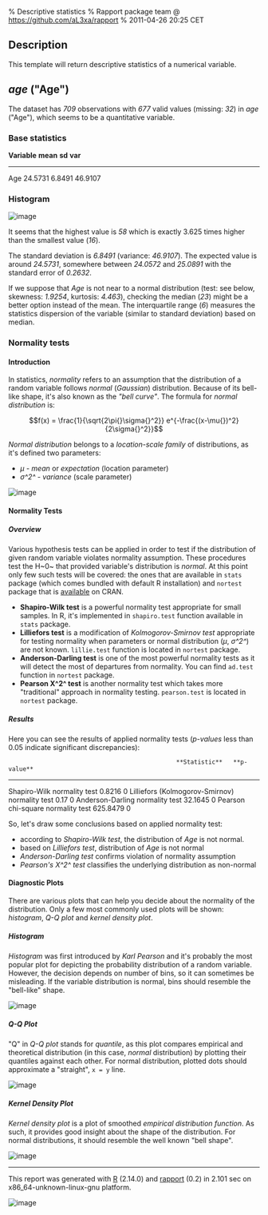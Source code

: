 % Descriptive statistics
% Rapport package team @ https://github.com/aL3xa/rapport
% 2011-04-26 20:25 CET

Description
-----------

This template will return descriptive statistics of a numerical
variable.

*age* ("Age")
-------------

The dataset has *709* observations with *677* valid values (missing:
*32*) in *age* ("Age"), which seems to be a quantitative variable.

### Base statistics

  **Variable**   **mean**   **sd**   **var**
  -------------- ---------- -------- ---------
  Age            24.5731    6.8491   46.9107

### Histogram

![image](4f025d440bf35d40e21208e8b0c58b77.png)

It seems that the highest value is *58* which is exactly 3.625 times
higher than the smallest value (*16*).

The standard deviation is *6.8491* (variance: *46.9107*). The expected
value is around *24.5731*, somewhere between *24.0572* and *25.0891*
with the standard error of *0.2632*.

If we suppose that *Age* is not near to a normal distribution (test: see
below, skewness: *1.9254*, kurtosis: *4.463*), checking the median
(*23*) might be a better option instead of the mean. The interquartile
range (*6*) measures the statistics dispersion of the variable (similar
to standard deviation) based on median.

### Normality tests

#### Introduction

In statistics, *normality* refers to an assumption that the distribution
of a random variable follows *normal* (*Gaussian*) distribution. Because
of its bell-like shape, it's also known as the *"bell curve"*. The
formula for *normal distribution* is:

$$f(x) = \frac{1}{\sqrt{2\pi{}\sigma{}^2}} e^{-\frac{(x-\mu{})^2}{2\sigma{}^2}}$$

*Normal distribution* belongs to a *location-scale family* of
distributions, as it's defined two parameters:

-   *μ* - *mean* or *expectation* (location parameter)
-   *σ^2^* - *variance* (scale parameter)

![image](806ea97c59e1a12d4acae4968957aaa9.png)

#### Normality Tests

##### Overview

Various hypothesis tests can be applied in order to test if the
distribution of given random variable violates normality assumption.
These procedures test the H~0~ that provided variable's distribution is
*normal*. At this point only few such tests will be covered: the ones
that are available in `stats` package (which comes bundled with default
R installation) and `nortest` package that is
[available](http://cran.r-project.org/web/packages/nortest/index.html)
on CRAN.

-   **Shapiro-Wilk test** is a powerful normality test appropriate for
    small samples. In R, it's implemented in `shapiro.test` function
    available in `stats` package.
-   **Lilliefors test** is a modification of *Kolmogorov-Smirnov test*
    appropriate for testing normality when parameters or normal
    distribution (*μ*, *σ^2^*) are not known. `lillie.test` function is
    located in `nortest` package.
-   **Anderson-Darling test** is one of the most powerful normality
    tests as it will detect the most of departures from normality. You
    can find `ad.test` function in `nortest` package.
-   **Pearson Χ^2^ test** is another normality test which takes more
    "traditional" approach in normality testing. `pearson.test` is
    located in `nortest` package.

##### Results

Here you can see the results of applied normality tests (*p-values* less
than 0.05 indicate significant discrepancies):

<!-- endlist -->

                                                   **Statistic**   **p-value**
  ------------------------------------------------ --------------- -------------
  Shapiro-Wilk normality test                      0.8216          0
  Lilliefors (Kolmogorov-Smirnov) normality test   0.17            0
  Anderson-Darling normality test                  32.1645         0
  Pearson chi-square normality test                625.8479        0

So, let's draw some conclusions based on applied normality test:

-   according to *Shapiro-Wilk test*, the distribution of *Age* is not
    normal.
-   based on *Lilliefors test*, distribution of *Age* is not normal
-   *Anderson-Darling test* confirms violation of normality assumption
-   *Pearson's Χ^2^ test* classifies the underlying distribution as
    non-normal

#### Diagnostic Plots

There are various plots that can help you decide about the normality of
the distribution. Only a few most commonly used plots will be shown:
*histogram*, *Q-Q plot* and *kernel density plot*.

##### Histogram

*Histogram* was first introduced by *Karl Pearson* and it's probably the
most popular plot for depicting the probability distribution of a random
variable. However, the decision depends on number of bins, so it can
sometimes be misleading. If the variable distribution is normal, bins
should resemble the "bell-like" shape.

![image](4f025d440bf35d40e21208e8b0c58b77.png)

##### Q-Q Plot

"Q" in *Q-Q plot* stands for *quantile*, as this plot compares empirical
and theoretical distribution (in this case, *normal* distribution) by
plotting their quantiles against each other. For normal distribution,
plotted dots should approximate a "straight", `x = y` line.

![image](131f20f388f78bd4863828d9fed8c35c.png)

##### Kernel Density Plot

*Kernel density plot* is a plot of smoothed *empirical distribution
function*. As such, it provides good insight about the shape of the
distribution. For normal distributions, it should resemble the well
known "bell shape".

![image](8b45e08e2c000c6fb17910f9ac629654.png)

* * * * *

This report was generated with [R](http://www.r-project.org/) (2.14.0)
and [rapport](http://al3xa.github.com/rapport/) (0.2) in 2.101 sec on
x86\_64-unknown-linux-gnu platform.

![image](images/logo.png)
